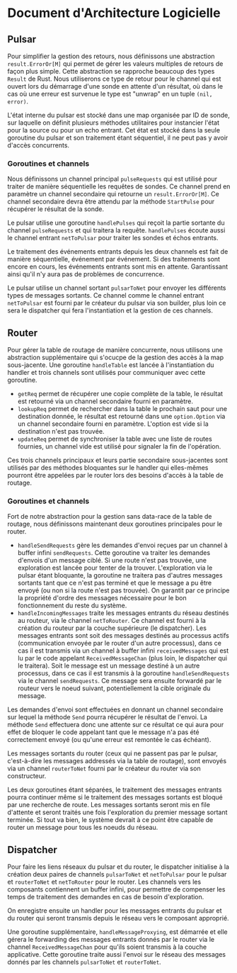 # Document d'Architecture Logicielle

## Pulsar

Pour simplifier la gestion des retours, nous définissons une abstraction `result.ErrorOr[M]` qui permet de gérer les
valeurs multiples de retours de façon plus simple. Cette abstraction se rapproche beaucoup des types `Result` de Rust.
Nous utiliserons ce type de retour pour le channel qui est ouvert lors du démarrage d'une sonde en attente d'un
résultat, où dans le cas où une erreur est survenue le type est "unwrap" en un tuple `(nil, error)`.

L'état interne du pulsar est stocké dans une map organisée par ID de sonde, sur laquelle on définit plusieurs méthodes
utilitaires pour instancier l'état pour la source ou pour un echo entrant. Cet état est stocké dans la seule goroutine
du pulsar et son traitement étant séquentiel, il ne peut pas y avoir d'accès concurrents.

### Goroutines et channels

Nous définissons un channel principal `pulseRequests` qui est utilisé pour traiter de manière séquentielle les requêtes
de sondes. Ce channel prend en paramètre un channel secondaire qui retourne un `result.ErrorOr[M]`. Ce channel
secondaire devra être attendu par la méthode `StartPulse` pour récupérer le résultat de la sonde.

Le pulsar utilise une goroutine `handlePulses` qui reçoit la partie sortante du channel `pulseRequests` et qui traitera
la requête. `handlePulses` écoute aussi le channel entrant `netToPulsar` pour traiter les sondes et échos entrants.

Le traitement des événements entrants depuis les deux channels est fait de manière séquentielle, événement par
événement. Si des traitements sont encore en cours, les événements entrants sont mis en attente. Garantissant ainsi
qu'il n'y aura pas de problèmes de concurrence.

Le pulsar utilise un channel sortant `pulsarToNet` pour envoyer les différents types de messages sortants. Ce channel
comme le channel entrant `netToPulsar` est fourni par le créateur du pulsar via son builder, plus loin ce sera le
dispatcher qui fera l'instantiation et la gestion de ces channels.

## Router

Pour gérer la table de routage de manière concurrente, nous utilisons une abstraction supplémentaire qui s'ocucpe de la
gestion des accès à la map sous-jacente. Une goroutine `handleTable` est lancée à l'instantiation du handler et trois
channels sont utilisés pour communiquer avec cette goroutine.

- `getReq` permet de récupérer une copie complète de la table, le résultat est retourné via un channel secondaire fourni
  en paramètre.
- `lookupReq` permet de rechercher dans la table le prochain saut pour une destination donnée, le résultat est retourné
  dans une `option.Option` via un channel secondaire fourni en paramètre. L'option est vide si la destination n'est pas
  trouvée.
- `updateReq` permet de synchroniser la table avec une liste de routes fournies, un channel vide est utilisé pour
  signaler la fin de l'opération.

Ces trois channels principaux et leurs partie secondaire sous-jacentes sont utilisés par des méthodes bloquantes sur le
handler qui elles-mêmes pourront être appelées par le router lors des besoins d'accès à la table de routage.

### Goroutines et channels

Fort de notre abstraction pour la gestion sans data-race de la table de routage, nous définissons maintenant deux
goroutines principales pour le router.

- `handleSendRequests` gère les demandes d'envoi reçues par un channel à buffer infini `sendRequests`. Cette goroutine
  va traiter les demandes d'envois d'un message ciblé. Si une route n'est pas trouvée, une exploration est lancée pour
  tenter de la trouver. L'exploration via le pulsar étant bloquante, la goroutine ne traitera pas d'autres messages
  sortants tant que ce n'est pas terminé et que le message a pu être envoyé (ou non si la route n'est pas trouvée). On
  garantit par ce principe la propriété d'ordre des messages nécessaire pour le bon fonctionnement du reste du système.
- `handleIncomingMessages` traite les messages entrants du réseau destinés au routeur, via le channel `netToRouter`.
  Ce channel est fourni à la création du routeur par la couche supérieure (le dispatcher). Les messages entrants sont
  soit des messages destinés au processus actifs (communication envoyée par le router d'un autre processus), dans ce cas
  il est transmis via un channel à buffer infini `receivedMessages` qui est lu par le code appelant
  `ReceivedMessageChan` (plus loin, le dispatcher qui le traitera). Soit le message est un message destiné à un autre
  processus, dans ce cas il est transmis à la goroutine `handleSendRequests` via le channel `sendRequests`. Ce message
  sera ensuite forwardé par le routeur vers le noeud suivant, potentiellement la cible originale du message.

Les demandes d'envoi sont effectuées en donnant un channel secondaire sur lequel la méthode `Send` pourra récupérer le
résultat de l'envoi. La méthode `Send` effectuera donc une attente sur ce résultat ce qui aura pour effet de bloquer
le code appelant tant que le message n'a pas été correctement envoyé (ou qu'une erreur est remontée le cas échéant).

Les messages sortants du router (ceux qui ne passent pas par le pulsar, c'est-à-dire les messages addressés via la
table de routage), sont envoyés via un channel `routerToNet` fourni par le créateur du router via son constructeur.

Les deux goroutines étant séparées, le traitement des messages entrants pourra continuer même si le traitement des
messages sortants est bloqué par une recherche de route. Les messages sortants seront mis en file d'attente et seront
traités une fois l'exploration du premier message sortant terminée. Si tout va bien, le système devrait à ce point être
capable de router un message pour tous les noeuds du réseau.

## Dispatcher

Pour faire les liens réseaux du pulsar et du router, le dispatcher initialise à la création deux paires de channels
`pulsarToNet` et `netToPulsar` pour le pulsar et `routerToNet` et `netToRouter` pour le router. Les channels vers
les composants contiennent un buffer infini, pour permettre de compenser les temps de traitement des demandes en cas
de besoin d'exploration.

On enregistre ensuite un handler pour les messages entrants du pulsar et du router qui seront transmis depuis le réseau
vers le composant approprié.

Une goroutine supplémentaire, `handleMessageProxying`, est démarrée et elle gérera le forwarding des messages entrants
donnés par le router via le channel `ReceivedMessageChan` pour qu'ils soient transmis à la couche applicative. Cette
goroutine traite aussi l'envoi sur le réseau des messages donnés par les channels `pulsarToNet` et `routerToNet`.

